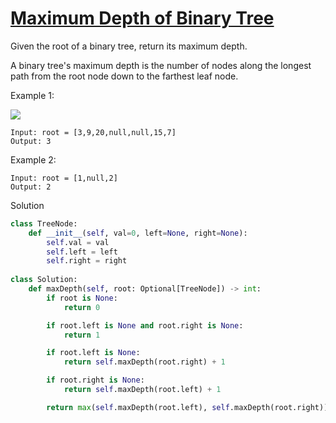 # [Maximum Depth of Binary Tree](https://leetcode.com/problems/maximum-depth-of-binary-tree/)

Given the root of a binary tree, return its maximum depth.

A binary tree's maximum depth is the number of nodes along the longest path from the root node down to the farthest 
leaf node.

Example 1:

![](https://assets.leetcode.com/uploads/2020/11/26/tmp-tree.jpg)

```
Input: root = [3,9,20,null,null,15,7]
Output: 3
```
Example 2:
```
Input: root = [1,null,2]
Output: 2
```
Solution
```python
class TreeNode:
    def __init__(self, val=0, left=None, right=None):
        self.val = val
        self.left = left
        self.right = right
        
class Solution:
    def maxDepth(self, root: Optional[TreeNode]) -> int:
        if root is None:
            return 0

        if root.left is None and root.right is None:
            return 1

        if root.left is None:
            return self.maxDepth(root.right) + 1

        if root.right is None:
            return self.maxDepth(root.left) + 1

        return max(self.maxDepth(root.left), self.maxDepth(root.right)) + 1
```